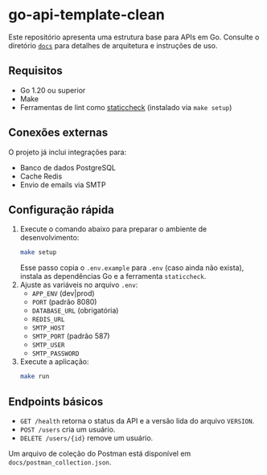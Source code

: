 # go-api-template-clean

Este repositório apresenta uma estrutura base para APIs em Go.
Consulte o diretório [`docs`](docs/README.md) para detalhes de arquitetura e instruções de uso.

## Requisitos

- Go 1.20 ou superior
- Make
- Ferramentas de lint como [staticcheck](https://staticcheck.io) (instalado via `make setup`)

## Conexões externas

O projeto já inclui integrações para:

- Banco de dados PostgreSQL
- Cache Redis
- Envio de emails via SMTP

## Configuração rápida

1. Execute o comando abaixo para preparar o ambiente de desenvolvimento:
   ```bash
   make setup
   ```
   Esse passo copia o `.env.example` para `.env` (caso ainda não exista), instala as dependências Go e a ferramenta `staticcheck`.
2. Ajuste as variáveis no arquivo `.env`:
   - `APP_ENV` (dev|prod)
   - `PORT` (padrão 8080)
   - `DATABASE_URL` (obrigatória)
   - `REDIS_URL`
   - `SMTP_HOST`
   - `SMTP_PORT` (padrão 587)
   - `SMTP_USER`
   - `SMTP_PASSWORD`
3. Execute a aplicação:
   ```bash
   make run
   ```

## Endpoints básicos

- `GET /health` retorna o status da API e a versão lida do arquivo `VERSION`.
- `POST /users` cria um usuário.
- `DELETE /users/{id}` remove um usuário.

Um arquivo de coleção do Postman está disponível em `docs/postman_collection.json`.
